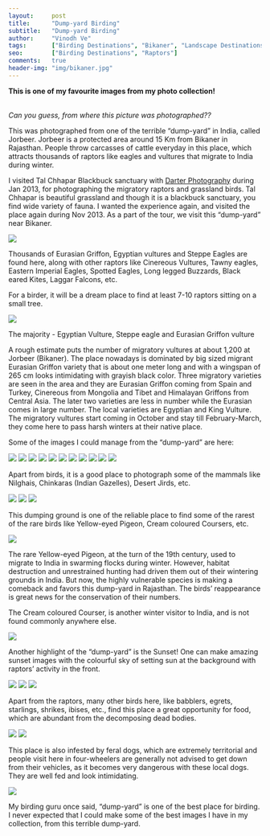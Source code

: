 ```yaml
---
layout:     post
title:      "Dump-yard Birding"
subtitle:   "Dump-yard Birding"
author:     "Vinodh Ve"
tags:       ["Birding Destinations", "Bikaner", "Landscape Destinations", "Wildlife Destinations", "Raptors"]
seo:		["Birding Destinations", "Raptors"]
comments:   true
header-img: "img/bikaner.jpg"
---
```


<p>
<strong>This is one of my favourite images from my photo collection!</strong><br><br>

<em>Can you guess, from where this picture was photographed??</em>
</p>

<p>
This was photographed from one of the terrible “dump-yard” in India, called Jorbeer. Jorbeer is a protected area around 15 Km from <a href="{{ site.baseurl }}/tags/Bikaner" style="text-decoration:none">Bikaner</a> in Rajasthan. People throw carcasses of cattle everyday in this place, which attracts thousands of raptors like eagles and vultures that migrate to India during winter.
</p>

<p>
I visited <a href="{{ site.baseurl }}/tags/Tal Chappar" style="text-decoration:none">Tal Chhapar Blackbuck sanctuary </a>with <a href="http://www.wilderhood.com/organizer/Darter%20Photography" target="_blank">Darter Photography</a> during Jan 2013, for photographing the migratory raptors and grassland birds. Tal Chhapar is beautiful grassland and though it is a blackbuck sanctuary, you find wide variety of fauna.  I wanted the experience again, and visited the place again during Nov 2013. As a part of the tour, we visit this “dump-yard” near Bikaner.
</p>

<img src="{{ site.baseurl }}/img/2015-03-13/bikaner1.jpg">

<p>
Thousands of Eurasian Griffon, Egyptian vultures and Steppe Eagles are found here, along with other raptors like Cinereous Vultures, Tawny eagles, Eastern Imperial Eagles, Spotted Eagles, Long legged Buzzards, Black eared Kites, Laggar Falcons, etc. 
</p>

<p>
For a birder, it will be a dream place to find at least 7-10 raptors sitting on a small tree.
</p>

<img src="{{ site.baseurl }}/img/2015-03-13/bikaner2.jpg">

<p>The majority - Egyptian Vulture, Steppe eagle and Eurasian Griffon vulture</p>

<p>
A rough estimate puts the number of migratory vultures at about 1,200 at Jorbeer (Bikaner). The place nowadays is dominated by big sized migrant Eurasian Griffon variety that is about one meter long and with a wingspan of 265 cm looks intimidating with grayish black color. Three migratory varieties are seen in the area and they are Eurasian Griffon coming from Spain and Turkey, Cinereous from Mongolia and Tibet and Himalayan Griffons from Central Asia. The later two varieties are less in number while the Eurasian comes in large number. The local varieties are Egyptian and King Vulture. The migratory vultures start coming in October and stay till February-March, they come here to pass harsh winters at their native place.
</p>

<p>
Some of the images I could manage from the “dump-yard” are here:
</p>

<img src="{{ site.baseurl }}/img/2015-03-13/bikaner3.jpg">
<img src="{{ site.baseurl }}/img/2015-03-13/bikaner4.jpg">
<img src="{{ site.baseurl }}/img/2015-03-13/bikaner5.jpg">
<img src="{{ site.baseurl }}/img/2015-03-13/bikaner6.jpg">
<img src="{{ site.baseurl }}/img/2015-03-13/bikaner7.jpg">
<img src="{{ site.baseurl }}/img/2015-03-13/bikaner8.jpg">
<img src="{{ site.baseurl }}/img/2015-03-13/bikaner9.jpg">
<img src="{{ site.baseurl }}/img/2015-03-13/bikaner10.jpg">
<img src="{{ site.baseurl }}/img/2015-03-13/bikaner11.jpg">
<img src="{{ site.baseurl }}/img/2015-03-13/bikaner12.jpg">
<img src="{{ site.baseurl }}/img/2015-03-13/bikaner13.jpg">


<p>
Apart from birds, it is a good place to photograph some of the mammals like Nilghais, Chinkaras (Indian Gazelles), Desert Jirds, etc.
</p>

<img src="{{ site.baseurl }}/img/2015-03-13/bikaner14.jpg">
<img src="{{ site.baseurl }}/img/2015-03-13/bikaner15.jpg">
<img src="{{ site.baseurl }}/img/2015-03-13/bikaner16.jpg">

<p>
This dumping ground is one of the reliable place to find some of the rarest of the rare birds like Yellow-eyed Pigeon, Cream coloured Coursers, etc.
</p>

<img src="{{ site.baseurl }}/img/2015-03-13/bikaner17.jpg">

<p>
The rare Yellow-eyed Pigeon, at the turn of the 19th century, used to migrate to India in swarming flocks during winter. However, habitat destruction and unrestrained hunting had driven them out of their wintering grounds in India. But now, the highly vulnerable species is making a comeback and favors this dump-yard in Rajasthan. The birds’ reappearance is great news for the conservation of their numbers.
</p>

<p>
The Cream coloured Courser, is another winter visitor to India, and is not found commonly anywhere else.
</p>

<img src="{{ site.baseurl }}/img/2015-03-13/bikaner18.jpg">

<p>
Another highlight of the “dump-yard” is the Sunset! One can make amazing sunset images with the colourful sky of setting sun at the background with raptors’ activity in the front. 
</p>


<img src="{{ site.baseurl }}/img/2015-03-13/bikaner19.jpg">
<img src="{{ site.baseurl }}/img/2015-03-13/bikaner20.jpg">
<img src="{{ site.baseurl }}/img/2015-03-13/bikaner21.jpg">

<p>
Apart from the raptors, many other birds here, like babblers, egrets, starlings, shrikes, ibises, etc., find this place a great opportunity for food, which are abundant from the decomposing dead bodies.
</p>

<img src="{{ site.baseurl }}/img/2015-03-13/bikaner22.jpg">
<img src="{{ site.baseurl }}/img/2015-03-13/bikaner23.jpg">

<p>
This place is also infested by feral dogs, which are extremely territorial and people visit here in four-wheelers are generally not advised to get down from their vehicles, as it becomes very dangerous with these local dogs. They are well fed and look intimidating.
</p>

<img src="{{ site.baseurl }}/img/2015-03-13/bikaner24.jpg">

<p>
My birding guru once said, “dump-yard” is one of the best place for birding. I never expected that I could make some of the best images I have in my collection, from this terrible dump-yard.
</p>


